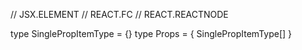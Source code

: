 // JSX.ELEMENT
// REACT.FC
// REACT.REACTNODE

<!-- ________________________________________________________________________________________________________________________________________________________________ -->

type SinglePropItemType = {}
type Props = { SinglePropItemType[] }


